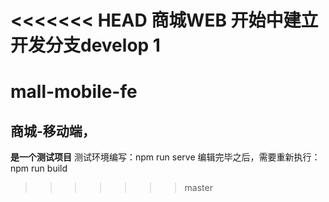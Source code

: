 <<<<<<< HEAD
商城WEB
开始中建立开发分支develop
1
=======
# mall-mobile-fe
## 商城-移动端，
**是一个测试项目**
测试环境编写：npm run serve
编辑完毕之后，需要重新执行： npm run build
>>>>>>> master
